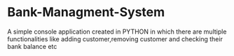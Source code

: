 # Bank-Managment-System
A simple console application created in PYTHON in which there are multiple functionalities like adding customer,removing customer and checking their bank balance etc
